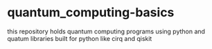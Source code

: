 # quantum_computing-basics

this repository holds quantum computing programs using python and quatum libraries built for python like cirq and qiskit

